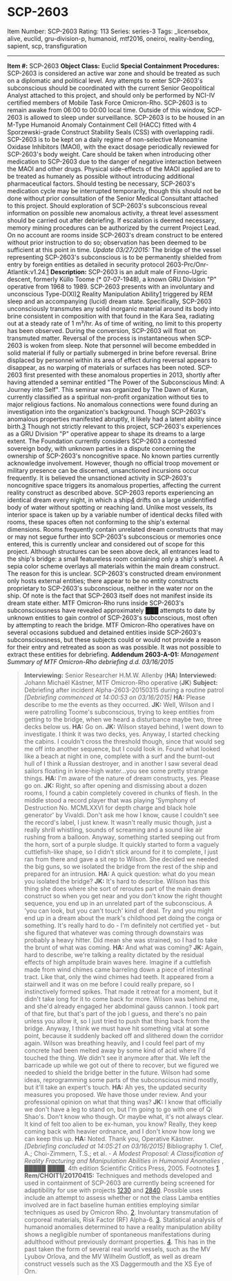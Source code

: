 # SCP-2603
Item Number: SCP-2603
Rating: 113
Series: series-3
Tags: _licensebox, alive, euclid, gru-division-p, humanoid, mtf2016, oneiroi, reality-bending, sapient, scp, transfiguration

---

**Item #:** SCP-2603
**Object Class:** Euclid
**Special Containment Procedures:** SCP-2603 is considered an active war zone and should be treated as such on a diplomatic and political level. Any attempts to enter SCP-2603's subconscious should be coordinated with the current Senior Geopolitical Analyst attached to this project, and should only be performed by NCI-IV certified members of Mobile Task Force Omicron-Rho.
SCP-2603 is to remain awake from 06:00 to 00:00 local time. Outside of this window, SCP-2603 is allowed to sleep under surveillance. SCP-2603 is to be housed in an M-Type Humanoid Anomaly Containment Cell (HACC) fitted with 4 Sporzewski-grade Construct Stability Seals (CSS) with overlapping radii.
SCP-2603 is to be kept on a daily regime of non-selective Monoamine Oxidase Inhibitors (MAOI), with the exact dosage periodically reviewed for SCP-2603's body weight. Care should be taken when introducing other medication to SCP-2603 due to the danger of negative interaction between the MAOI and other drugs. Physical side-effects of the MAOI applied are to be treated as humanely as possible without introducing additional pharmaceutical factors. Should testing be necessary, SCP-2603's medication cycle may be interrupted temporarily, though this should not be done without prior consultation of the Senior Medical Consultant attached to this project.
Should exploration of SCP-2603's subconscious reveal information on possible new anomalous activity, a threat level assessment should be carried out after debriefing. If escalation is deemed necessary, memory mining procedures can be authorized by the current Project Lead. On no account are rooms inside SCP-2603's dream construct to be entered without prior instruction to do so; observation has been deemed to be sufficient at this point in time.
_Update 03/27/2015:_
The bridge of the vessel representing SCP-2603's subconscious is to be permanently shielded from entry by foreign entities as detailed in security protocol 2603-Prc/Onr-Atlantik:v1.24.[1](javascript:;)
**Description:** SCP-2603 is an adult male of Finno-Ugric descent, formerly Küllo Toome (* 07-07-1948), a known GRU Division "P" operative from 1968 to 1989. SCP-2603 presents with an involuntary and unconscious Type-D(XI)[2](javascript:;) Reality Manipulation Ability[1](javascript:;) triggered by REM sleep and an accompanying (lucid) dream state. Specifically, SCP-2603 unconsciously transmutes any solid inorganic material around its body into brine consistent in composition with that found in the Kara Sea, radiating out at a steady rate of 1 m³/hr. As of time of writing, no limit to this property has been observed. During the conversion, SCP-2603 will float on transmuted matter. Reversal of the process is instantaneous when SCP-2603 is woken from sleep. Note that personnel will become embedded in solid material if fully or partially submerged in brine before reversal. Brine displaced by personnel within its area of effect during reversal appears to disappear, as no warping of materials or surfaces has been noted.
SCP-2603 first presented with these anomalous properties in 2013, shortly after having attended a seminar entitled "The Power of the Subconscious Mind: A Journey into Self". This seminar was organized by The Dawn of Kuran, currently classified as a spiritual non-profit organization without ties to major religious factions. No anomalous connections were found during an investigation into the organization's background. Though SCP-2603's anomalous properties manifested abruptly, it likely had a latent ability since birth.[3](javascript:;) Though not strictly relevant to this project, SCP-2603's experiences as a GRU Division "P" operative appear to shape its dreams to a large extent.
The Foundation currently considers SCP-2603 a contested sovereign body, with unknown parties in a dispute concerning the ownership of SCP-2603's noncognitive space. No known parties currently acknowledge involvement. However, though no official troop movement or military presence can be discerned, unsanctioned incursions occur frequently. It is believed the unsanctioned activity in SCP-2603's noncognitive space triggers its anomalous properties, affecting the current reality construct as described above.
SCP-2603 reports experiencing an identical dream every night, in which a ship[4](javascript:;) drifts on a large unidentified body of water without spotting or reaching land. Unlike most vessels, its interior space is taken up by a variable number of identical decks filled with rooms, these spaces often not conforming to the ship's external dimensions. Rooms frequently contain unrelated dream constructs that may or may not segue further into SCP-2603's subconscious or memories once entered, this is currently unclear and considered out of scope for this project. Although structures can be seen above deck, all entrances lead to the ship's bridge: a small featureless room containing only a ship's wheel. A sepia color scheme overlays all materials within the main dream construct. The reason for this is unclear.
SCP-2603's constructed dream environment only hosts external entities; there appear to be no entity constructs proprietary to SCP-2603's subconscious, neither in the water nor on the ship. Of note is the fact that SCP-2603 itself does not manifest inside its dream state either.
MTF Omicron-Rho runs inside SCP-2603's subconsciousness have revealed approximately ███ attempts to date by unknown entities to gain control of SCP-2603's subconscious, most often by attempting to reach the bridge. MTF Omicron-Rho operatives have on several occasions subdued and detained entities inside SCP-2603's subconsciousness, but these subjects could or would not provide a reason for their entry and retreated as soon as was possible. It was not possible to extract these entities for debriefing.
**Addendum 2603-A-01:** _Management Summary of MTF Omicron-Rho debriefing d.d. 03/16/2015_
> **Interviewing:** Senior Researcher H.M.W. Allenby (**HA**)
> **Interviewed:** Johann Michaël Kästner, MTF Omicron-Rho operative (**JK**)
> **Subject:** Debriefing after incident Alpha-2603-20150315 during a routine patrol
> _[Debriefing commenced at 14:00:53 on 03/16/2015]_
> **HA:** Please describe to me the events as they occurred.
> **JK:** Well, Wilson and I were patrolling Toome's subconscious, trying to keep entities from getting to the bridge, when we heard a disturbance maybe two, three decks below us.
> **HA:** Go on.
> **JK:** Wilson stayed behind, I went down to investigate. I think it was two decks, yes. Anyway, I started checking the cabins. I couldn't cross the threshold though, since that would seg me off into another sequence, but I could look in. Found what looked like a beach at night in one, complete with a surf and the burnt-out hull of I think a Russian destroyer, and in another I saw several dead sailors floating in knee-high water…you see some pretty strange things.
> **HA:** I'm aware of the nature of dream constructs, yes. Please go on.
> **JK:** Right, so after opening and dismissing about a dozen rooms, I found a cabin completely covered in chunks of flesh. In the middle stood a record player that was playing 'Symphony of Destruction No. MCMLXXVI for depth charge and black hole generator' by Vivaldi. Don't ask me how I know, cause I couldn't see the record's label, I just knew.
> It wasn't really music though, just a really shrill whistling, sounds of screaming and a sound like air rushing from a balloon. Anyway, something started seeping out from the horn, sort of a purple sludge. It quickly started to form a vaguely cuttlefish-like shape, so I didn't stick around for it to complete, I just ran from there and gave a sit rep to Wilson. She decided we needed the big guns, so we isolated the bridge from the rest of the ship and prepared for an intrusion.
> **HA:** A quick question: what do you mean you isolated the bridge?
> **JK:** It's hard to describe. Wilson has this thing she does where she sort of reroutes part of the main dream construct so when you get near and you don't know the right thought sequence, you end up in an unrelated part of the subconscious. A 'you can look, but you can't touch' kind of deal. Try and you might end up in a dream about the mark's childhood pet doing the conga or something. It's really hard to do - I'm definitely not certified yet - but she figured that whatever was coming through downstairs was probably a heavy hitter. Did mean she was strained, so I had to take the brunt of what was coming.
> **HA:** And what was coming?
> **JK:** Again, hard to describe, we're talking a reality dictated by the residual effects of high amplitude brain waves here. Imagine if a cuttlefish made from wind chimes came barreling down a piece of intestinal tract. Like that, only the wind chimes had teeth. It appeared from a stairwell and it was on me before I could really prepare, so I instinctively formed spikes. That made it retreat for a moment, but it didn't take long for it to come back for more. Wilson was behind me, and she'd already engaged her abdominal gauss cannon. I took part of that fire, but that's part of the job I guess, and there's no pain unless you allow it, so I just tried to push that thing back from the bridge. Anyway, I think we must have hit something vital at some point, because it suddenly backed off and slithered down the corridor again. Wilson was breathing heavily, and I could feel part of my concrete had been melted away by some kind of acid where I'd touched the thing. We didn't see it anymore after that. We left the barricade up while we got out of there to recover, but we figured we needed to shield the bridge better in the future. Wilson had some ideas, reprogramming some parts of the subconscious mind mostly, but it'll take an expert's touch.
> **HA:** Ah yes, the updated security measures you proposed. We have those under review. And your professional opinion on what that thing was?
> **JK:** I know that officially we don't have a leg to stand on, but I'm going to go with one of Qi Shao's. Don't know who though. Or maybe what, it's not always clear. It kind of felt too alien to be ex-human, you know? Really, they keep coming back with heavier ordnance, and I don't know how long we can keep this up.
> **HA:** Noted. Thank you, Operative Kästner.
> _[Debriefing concluded at 14:05:21 on 03/16/2015]_
Bibliography
1\. Clef, A.; Choi-Zimmern, T.S.; et al. - _A Modest Proposal: A Classification of Reality Fracturing and Manipulation Abilities in Humanoid Anomalies_ , █████ ████, 4th edition Scientific Critics Press, 2005.
Footnotes
[1](javascript:;). **Rem/CHOIT1/20170415:** Techniques and methods developed and used in containment of SCP-2603 are currently being screened for adaptibility for use with projects [1230](/scp-1230) and [2840](/scp-2840). Possible uses include an attempt to assess whether or not the class Lamba entities involved are in fact baseline human entities employing similar techniques as used by Omicron Rho.
[2](javascript:;). Involuntary transmutation of corporeal materials, Risk Factor (RF) Alpha-6.
[3](javascript:;). Statistical analysis of humanoid anomalies determined to have a reality manipulation ability shows a negligible number of spontaneous manifestations during adulthood without previously dormant properties.
[4](javascript:;). This has in the past taken the form of several real world vessels, such as the MV Lyubov Orlova, and the MV Wilhelm Gustloff, as well as dream construct vessels such as the XS Daggermouth and the XS Eye of Orn.